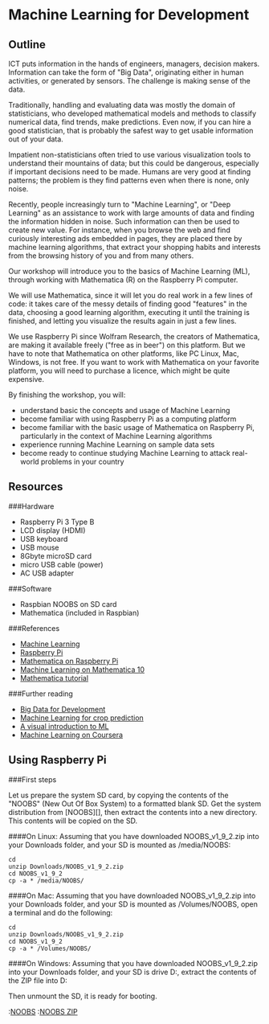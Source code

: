 Machine Learning for Development
================================


Outline
-------

ICT puts information in the hands of engineers, managers,
decision makers. Information can take the form of "Big Data",
originating either in human activities, or generated by
sensors. The challenge is making sense of the data.

Traditionally, handling and evaluating data was mostly the
domain of statisticians, who developed
mathematical models and methods to classify numerical data,
find trends, make predictions. Even now, if you can hire
a good statistician, that is probably the safest way to get
usable information out of your data.

Impatient non-statisticians often tried to use various
visualization tools to understand their mountains of data;
but this could be dangerous, especially if important
decisions need to be made. Humans are very good at finding
patterns; the problem is they find patterns even when
there is none, only noise.

Recently, people increasingly turn to "Machine Learning",
or "Deep Learning" as an assistance to work with large
amounts of data and finding the information hidden in noise.
Such information can then be used to create new value.
For instance, when you browse the web and find curiously
interesting ads embedded in pages, they are placed there
by machine learning algorithms, that extract your shopping
habits and interests from the browsing history of you and
from many others.

Our workshop will introduce you to the basics of Machine
Learning (ML), through working with Mathematica (R) on the
Raspberry Pi computer.

We will use Mathematica, since it will let you do real
work in a few lines of code: it takes care of the messy
details of finding good "features" in the data, choosing
a good learning algorithm, executing it until the training
is finished, and letting you visualize the results again
in just a few lines.

We use Raspberry Pi since Wolfram Research, the creators of
Mathematica, are making it available freely ("free as in
beer") on this platform. But we have to note that Mathematica
on other platforms, like PC Linux, Mac, Windows, is not
free. If you want to work with Mathematica on your favorite
platform, you will need to purchase a licence, which might
be quite expensive.

By finishing the workshop, you will:
- understand basic the concepts and usage of Machine Learning
- become familiar with using Raspberry Pi as a computing platform
- become familiar with the basic usage of Mathematica on Raspberry Pi,
particularly in the context of Machine Learning algorithms
- experience running Machine Learning on sample data sets
- become ready to continue studying Machine Learning to attack
  real-world problems in your country

Resources
---------

###Hardware

-  Raspberry Pi 3 Type B
-  LCD display (HDMI)
-  USB keyboard
-  USB mouse
-  8Gbyte microSD card
-  micro USB cable (power)
-  AC USB adapter

###Software

-  Raspbian NOOBS on SD card
-  Mathematica (included in Raspbian)

###References

-  [Machine Learning](https://en.wikipedia.org/wiki/Machine_learning)
-  [Raspberry Pi](https://www.raspberrypi.org)
-  [Mathematica on Raspberry Pi](http://www.wolfram.com/raspberry-pi/)
-  [Machine Learning on Mathematica 10](https://www.wolfram.com/mathematica/new-in-10/highly-automated-machine-learning/)
-  [Mathematica tutorial](http://www.wolfram.com/broadcast/screencasts/handsonstart/)

###Further reading

-  [Big Data for Development](https://bdataanalytics.biomedcentral.com/articles/10.1186/s41044-016-0002-4)
-  [Machine Learning for crop prediction](http://www.theverge.com/2016/8/4/12369494/descartes-artificial-intelligence-crop-predictions-usda)
-  [A visual introduction to ML](http://www.r2d3.us/visual-intro-to-machine-learning-part-1/)
-  [Machine Learning on Coursera](https://www.coursera.org/specializations/machine-learning?utm_source=gg&utm_medium=sem&utm_campaign=machine_learning_search_intl&campaignid=426787857&device=c&keyword=tutorial%20machine%20learning&matchtype=b&network=g&devicemodel=&adpostion=1t2&hide_mobile_promo&gclid=Cj0KEQjw88q9BRDB5qLcwLXr7_sBEiQAZsGjayulL9v-koWnqKYm_cFt10Rr57kEPPWXCL5L0r63qREaAtJ58P8HAQ)


Using Raspberry Pi
------------------

###First steps

Let us prepare the system SD card, by copying the contents
of the "NOOBS" (New Out Of Box System) to a formatted blank
SD. Get the system distribution from [NOOBS][], then extract
the contents into a new directory. This contents will be
copied on the SD.

####On Linux:
Assuming that you have downloaded NOOBS_v1_9_2.zip into your
Downloads folder, and your SD is mounted as /media/NOOBS:

	cd
	unzip Downloads/NOOBS_v1_9_2.zip
	cd NOOBS_v1_9_2
	cp -a * /media/NOOBS/

####On Mac:
Assuming that you have downloaded NOOBS_v1_9_2.zip into your
Downloads folder, and your SD is mounted as /Volumes/NOOBS,
open a terminal and do the following:

	cd
	unzip Downloads/NOOBS_v1_9_2.zip
	cd NOOBS_v1_9_2
	cp -a * /Volumes/NOOBS/

####On Windows:
Assuming that you have downloaded NOOBS_v1_9_2.zip into your
Downloads folder, and your SD is drive D:, extract the contents
of the ZIP file into D:

Then unmount the SD, it is ready for booting. 



:[NOOBS](https://www.raspberrypi.org/downloads/noobs/)
:[NOOBS ZIP](https://downloads.raspberrypi.org/NOOBS_latest)

